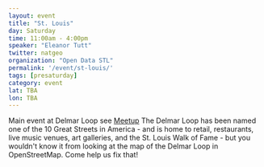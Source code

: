 ```yaml
---
layout: event
title: "St. Louis"
day: Saturday
time: 11:00am - 4:00pm
speaker: "Eleanor Tutt"
twitter: natgeo
organization: "Open Data STL"
permalink: '/event/st-louis/'
tags: [presaturday]
category: event
lat: TBA
lon: TBA
---
```

Main event at Delmar Loop see <a href="http://www.meetup.com/Open-Data-STL/events/214247942/">Meetup</a>
The Delmar Loop has been named one of the 10 Great Streets in America - and is home to retail, 
restaurants, live music venues, art galleries, and the St. Louis Walk of Fame - but you 
wouldn't know it from looking at the map of the Delmar Loop in OpenStreetMap. Come help us fix that!

